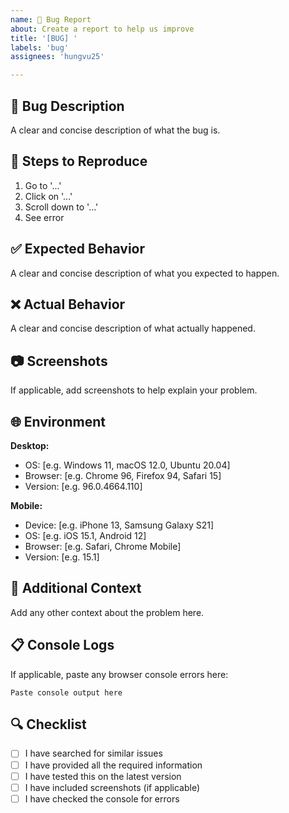 ```yaml
---
name: 🐛 Bug Report
about: Create a report to help us improve
title: '[BUG] '
labels: 'bug'
assignees: 'hungvu25'

---
```


## 🐛 Bug Description
A clear and concise description of what the bug is.

## 🔄 Steps to Reproduce
1. Go to '...'
2. Click on '...'
3. Scroll down to '...'
4. See error

## ✅ Expected Behavior
A clear and concise description of what you expected to happen.

## ❌ Actual Behavior
A clear and concise description of what actually happened.

## 📷 Screenshots
If applicable, add screenshots to help explain your problem.

## 🌐 Environment
**Desktop:**
- OS: [e.g. Windows 11, macOS 12.0, Ubuntu 20.04]
- Browser: [e.g. Chrome 96, Firefox 94, Safari 15]
- Version: [e.g. 96.0.4664.110]

**Mobile:**
- Device: [e.g. iPhone 13, Samsung Galaxy S21]
- OS: [e.g. iOS 15.1, Android 12]
- Browser: [e.g. Safari, Chrome Mobile]
- Version: [e.g. 15.1]

## 🔧 Additional Context
Add any other context about the problem here.

## 📋 Console Logs
If applicable, paste any browser console errors here:
```
Paste console output here
```

## 🔍 Checklist
- [ ] I have searched for similar issues
- [ ] I have provided all the required information
- [ ] I have tested this on the latest version
- [ ] I have included screenshots (if applicable)
- [ ] I have checked the console for errors
